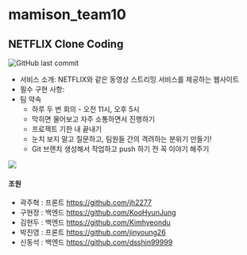 # mamison_team10
## NETFLIX Clone Coding
![GitHub last commit](https://img.shields.io/github/last-commit/grolarkim/ML_project_team8?style=plastic)
* 서비스 소개: NETFLIX와 같은 동영상 스트리밍 서비스를 제공하는 웹사이트
* 필수 구현 사항:
* 팀 약속
  - 하루 두 번 회의 - 오전 11시, 오후 5시
  - 막히면 물어보고 자주 소통하면서 진행하기
  - 프로젝트 기한 내 끝내기
  - 눈치 보지 말고 질문하고, 팀원들 간의 격려하는 분위기 만들기!
  - Git 브랜치 생성해서 작업하고 push 하기 전 꼭 이야기 해주기

![](https://img1.daumcdn.net/thumb/R1280x0/?scode=mtistory2&fname=https%3A%2F%2Fblog.kakaocdn.net%2Fdn%2FbOkvbl%2FbtrrPoHpPmg%2FtGCR6mgPSdUVPAkEvujku1%2Fimg.png)

#### 조원
* 곽주혁 : 프론트 https://github.com/jh2277
* 구현정 : 백엔드 https://github.com/KooHyunJung
* 김현두 : 백엔드 https://github.com/Kimhyeondu
* 박진영 : 프론트 https://github.com/jinyoung26
* 신동석 : 백엔드 https://github.com/dsshin99999
